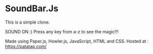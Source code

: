 # SoundBar.Js
This is a simple clone.

SOUND ON :) Press any key from a-z to see the magic!!!

Made using Paper.js, Howler.js, JavaScript, HTML and CSS.
Hosted at : https://patatap.com/
